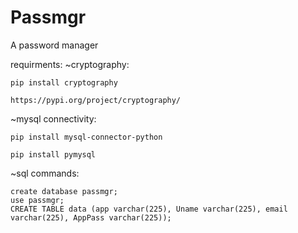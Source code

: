# Passmgr
A password manager 

requirments:
  ~cryptography:
    
    pip install cryptography
    
    https://pypi.org/project/cryptography/
  
  ~mysql connectivity:
    
    pip install mysql-connector-python
    
    pip install pymysql
  ~sql commands:
  
    create database passmgr;
    use passmgr;
    CREATE TABLE data (app varchar(225), Uname varchar(225), email varchar(225), AppPass varchar(225));
